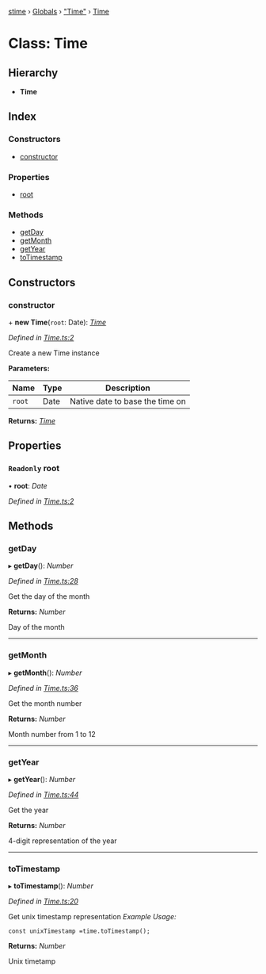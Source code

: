 [stime](../README.md) › [Globals](../globals.md) › ["Time"](../modules/_time_.md) › [Time](_time_.time.md)

# Class: Time

## Hierarchy

* **Time**

## Index

### Constructors

* [constructor](_time_.time.md#constructor)

### Properties

* [root](_time_.time.md#readonly-root)

### Methods

* [getDay](_time_.time.md#getday)
* [getMonth](_time_.time.md#getmonth)
* [getYear](_time_.time.md#getyear)
* [toTimestamp](_time_.time.md#totimestamp)

## Constructors

###  constructor

\+ **new Time**(`root`: Date): *[Time](_time_.time.md)*

*Defined in [Time.ts:2](https://github.com/TerenceJefferies/STime/blob/75a525a/src/Time.ts#L2)*

Create a new Time instance

**Parameters:**

Name | Type | Description |
------ | ------ | ------ |
`root` | Date | Native date to base the time on  |

**Returns:** *[Time](_time_.time.md)*

## Properties

### `Readonly` root

• **root**: *Date*

*Defined in [Time.ts:2](https://github.com/TerenceJefferies/STime/blob/75a525a/src/Time.ts#L2)*

## Methods

###  getDay

▸ **getDay**(): *Number*

*Defined in [Time.ts:28](https://github.com/TerenceJefferies/STime/blob/75a525a/src/Time.ts#L28)*

Get the day of the month

**Returns:** *Number*

Day of the month

___

###  getMonth

▸ **getMonth**(): *Number*

*Defined in [Time.ts:36](https://github.com/TerenceJefferies/STime/blob/75a525a/src/Time.ts#L36)*

Get the month number

**Returns:** *Number*

Month number from 1 to 12

___

###  getYear

▸ **getYear**(): *Number*

*Defined in [Time.ts:44](https://github.com/TerenceJefferies/STime/blob/75a525a/src/Time.ts#L44)*

Get the year

**Returns:** *Number*

4-digit representation of the year

___

###  toTimestamp

▸ **toTimestamp**(): *Number*

*Defined in [Time.ts:20](https://github.com/TerenceJefferies/STime/blob/75a525a/src/Time.ts#L20)*

Get unix timestamp representation
*Example Usage:*
```
const unixTimestamp =time.toTimestamp();
```

**Returns:** *Number*

Unix timetamp
